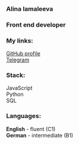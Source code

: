 ### **Alina Iamaleeva**
### **Front end developer**

### **My links:** ###
[GitHub profile](https://github.com/alinajgit)\
[Telegram](https://t.me/douevenknowme)

### **Stack:** ###
JavaScript\
Python\
SQL

### **Languages:** ###
**English** - fluent (C1)\
**German** - intermediate (B1)
